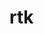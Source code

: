 # rtk

[](https://vaticanprayerrequest.com/prayer_request)

[](https://www.theholyrosary.org/sorrowfulmysteries)
